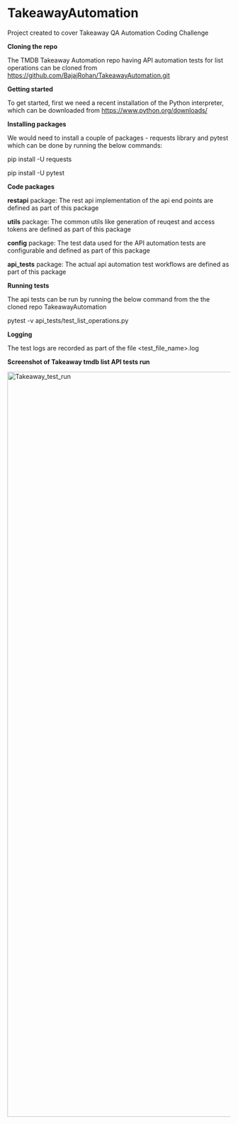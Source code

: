 # TakeawayAutomation
Project created to cover Takeaway QA Automation Coding Challenge

**Cloning the repo**

The TMDB Takeaway Automation repo having API automation tests for list operations can be cloned from https://github.com/BajajRohan/TakeawayAutomation.git

**Getting started**

To get started, first we need a recent installation of the Python interpreter, which can be downloaded from https://www.python.org/downloads/

**Installing packages**

We would need to install a couple of packages - requests library and pytest which can be done by running the below commands:

pip install -U requests

pip install -U pytest

**Code packages**

**restapi** package: The rest api implementation of the api end points are defined as part of this package

**utils** package: The common utils like generation of reuqest and access tokens are defined as part of this package

**config** package: The test data used for the API automation tests are configurable and defined as part of this package

**api_tests** package: The actual api automation test workflows are defined as part of this package

**Running tests**

The api tests can be run by running the below command from the the cloned repo TakeawayAutomation

pytest -v api_tests/test_list_operations.py

**Logging**

The test logs are recorded as part of the file <test_file_name>.log

**Screenshot of Takeaway tmdb list API tests run**

<img width="1680" alt="Takeaway_test_run" src="https://user-images.githubusercontent.com/3776896/107154205-b0ac6b80-6997-11eb-8ee1-2dcd1153c1dc.png">

